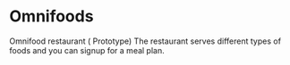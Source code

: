 # Omnifoods
Omnifood restaurant ( Prototype)
The restaurant serves different types of foods and you can signup for a meal plan.
